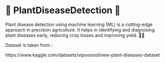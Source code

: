 <h1>🌱 PlantDiseaseDetection 🌱</h1>
<p>Plant disease detection using machine learning (ML) is a cutting-edge approach in precision agriculture. It helps in identifying and diagnosing plant diseases early, reducing crop losses and improving yield. 🚀🌱</p>
<P>Dataset is taken from :</P>
<a>https://www.kaggle.com/datasets/vipoooool/new-plant-diseases-dataset</a>
